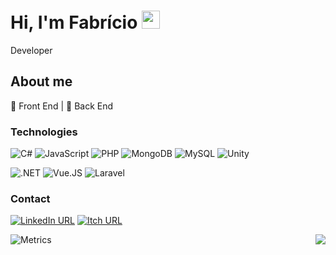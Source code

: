 # Hi, I'm Fabrício <img src="https://github.com/TheDudeThatCode/TheDudeThatCode/blob/master/Assets/Hi.gif" width="29px">
Developer
<!--<p><img src="https://komarev.com/ghpvc/?username=pferreirafabricio&color=grey&style=flat-square"></p>-->

## About me 

:black_heart: Front End | :black_heart: Back End

### Technologies
![C#](https://img.shields.io/badge/C%23-239120?style=flat&logo=c-sharp&logoColor=white)
![JavaScript](https://img.shields.io/badge/JavaScript-323330?style=flat&logo=javascript&logoColor=F7DF1E)
![PHP](https://img.shields.io/badge/PHP-777BB4?style=flat&logo=php&logoColor=white)
![MongoDB](https://img.shields.io/badge/MongoDB-4EA94B?style=flate&logo=mongodb&logoColor=white)
![MySQL](https://img.shields.io/badge/MySQL-00000F?style=flat&logo=mysql&logoColor=white)
![Unity](https://img.shields.io/badge/Unity-100000?style=flat&logo=unity&logoColor=white)

![.NET](https://img.shields.io/badge/.NET-5C2D91?style=flat&logo=.net&logoColor=white)
![Vue.JS](https://img.shields.io/badge/Vue.js-35495E?style=flat&logo=vue.js&logoColor=4FC08D)
![Laravel](https://img.shields.io/badge/Laravel-FF2D20?style=flat&logo=laravel&logoColor=white)

### Contact
[![LinkedIn URL](https://img.shields.io/badge/LinkedIn-0077B5?style=flat&logo=linkedin&logoColor=white)](https://www.linkedin.com/in/pferreirafabricio/)
[![Itch URL](https://img.shields.io/badge/Itch.io-FA5C5C?style=flatge&logo=itchdotio&logoColor=white)](https://pferreirafabricio.itch.io/)


<!-- <img align="left" src="https://github-readme-stats.vercel.app/api?username=pferreirafabricio&count_private=true&show_icons=true&theme=dark" /> -->
<img align="right" src="https://github-readme-stats.vercel.app/api/top-langs/?username=pferreirafabricio&langs_count=3&hide=hlsl,shaderlab&theme=dark" />

![Metrics](https://metrics.lecoq.io/pferreirafabricio)



